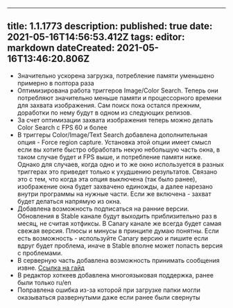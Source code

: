 
---
title: 1.1.1773
description: 
published: true
date: 2021-05-16T14:56:53.412Z
tags: 
editor: markdown
dateCreated: 2021-05-16T13:46:20.806Z
---		
		
- Значительно ускорена загрузка, потребление памяти уменьшено примерно в полтора раза
- Оптимизирована работа триггеров Image/Color Search. Теперь они потребляют значительно меньше памяти и процессорного времени для захвата изображения. Сам поиск пока остался прежним, доработки по нему будут в одном из следующих релизов.
- За счет оптимизации захвата изображения теперь можно делать Color Search с FPS 60 и более
- В триггеры Color/Image/Text Search добавлена дополнительная опция - Force region capture. Установка этой опции имеет смысл если вы хотите быстро обработать некую небольшую часть окна, в таком случае будет и FPS выше, и потребление памяти ниже. Однако для случаев, когда одно и то же окно используется в разных триггерах это приведет только к ухудшению результатов. Связано это с тем, что когда эта опция выключена (так было ранее), изображение окна будет захвачено единожды, а далее нарезано внутри программы на нужные части. Если же включена - захват будет делаться напрямую из окна.
- Добавлена возможность подписаться на ранние версии. Обновления в Stable канале будут выходить приблизительно раз в месяц, не считая хотфиксы. В Canary канале же всегда будет самая свежая версия.  Плюсы и минусы в принципе думаю понятны. Если есть возможность - используйте Canary версию и пишите если вдруг будет проблема, иначе в Stable вполне может попасть версия с проблемами.
- В серверную часть добавлена возможность принимать сообщения извне. [Ссылка на гайд](https://discord.com/channels/636487289689866240/755742872195694662/827531288806031382)
- В редактор хоткеев добавлена многоязыковая поддержка, ранее были только ru/en
- Поправлена ошибка из-за которой при загрузке папки могли оказываться развернутыми даже если ранее были свернуты